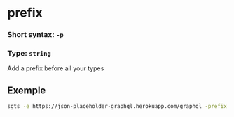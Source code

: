 # prefix

### Short syntax: `-p`

### Type: `string`

Add a prefix before all your types

## Exemple

```bash
sgts -e https://json-placeholder-graphql.herokuapp.com/graphql -prefix I
```
